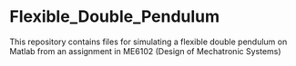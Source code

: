 # Flexible_Double_Pendulum

This repository contains files for simulating a flexible double pendulum on Matlab from an assignment in ME6102 (Design of Mechatronic Systems)
